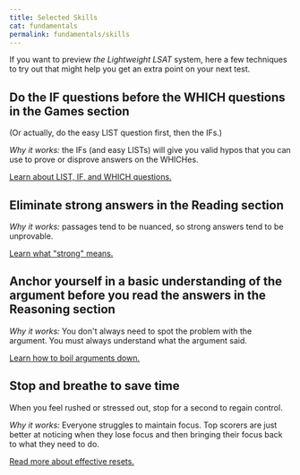 ```yaml
---
title: Selected Skills
cat: fundamentals
permalink: fundamentals/skills
---
```


If you want to preview *the Lightweight LSAT* system, here a few techniques to try out that might help you get an extra point on your next test.

## Do the IF questions before the WHICH questions in the Games section

(Or actually, do the easy LIST question first, then the IFs.)

*Why it works:* the IFs (and easy LISTs) will give you valid hypos that you can use to prove or disprove answers on the WHICHes.

[Learn about LIST, IF, and WHICH questions.][qs]

## Eliminate strong answers in the Reading section

*Why it works:* passages tend to be nuanced, so strong answers tend to be unprovable.

[Learn what "strong" means.][strong]

## Anchor yourself in a basic understanding of the argument before you read the answers in the Reasoning section

*Why it works:* You don't always need to spot the problem with the argument.
You must always understand what the argument said.

[Learn how to boil arguments down.][boil]

## Stop and breathe to save time

When you feel rushed or stressed out, stop for a second to regain control.

*Why it works:* Everyone struggles to maintain focus.
Top scorers are just better at noticing when they lose focus and then bringing their focus back to what they need to do.

[Read more about effective resets.][reset]

[qs]: /game/questions/
[strong]: /read/crush/#extreme-answers
[boil]: /reason/boil/
[reset]: /time/resets/
